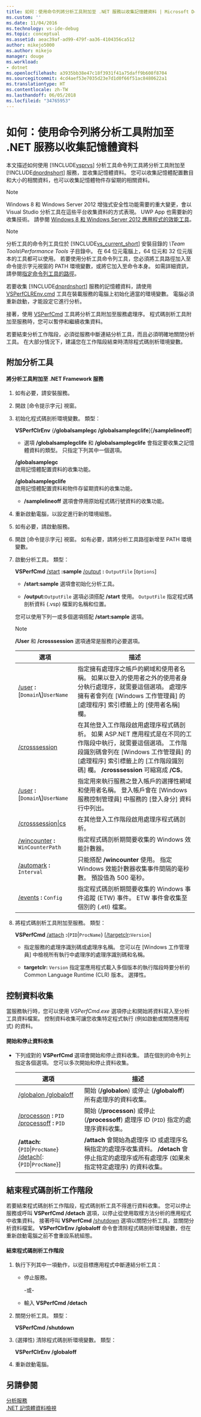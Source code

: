 ```yaml
---
title: 如何：使用命令列將分析工具附加至 .NET 服務以收集記憶體資料 | Microsoft Docs
ms.custom: ''
ms.date: 11/04/2016
ms.technology: vs-ide-debug
ms.topic: conceptual
ms.assetid: aeac39af-ad99-479f-aa36-4104356ca512
author: mikejo5000
ms.author: mikejo
manager: douge
ms.workload:
- dotnet
ms.openlocfilehash: a3935bb38e47c18f3931f41a75daff9b608f8704
ms.sourcegitcommit: 4cd4aef53e7035d23e7d1d0f66f51ac8480622a1
ms.translationtype: HT
ms.contentlocale: zh-TW
ms.lasthandoff: 06/05/2018
ms.locfileid: "34765953"
---
```

# <a name="how-to-attach-the-profiler-to-a-net-service-to-collect-memory-data-by-using-the-command-line"></a>如何：使用命令列將分析工具附加至 .NET 服務以收集記憶體資料
本文描述如何使用 [!INCLUDE[vsprvs](../code-quality/includes/vsprvs_md.md)] 分析工具命令列工具將分析工具附加至 [!INCLUDE[dnprdnshort](../code-quality/includes/dnprdnshort_md.md)] 服務，並收集記憶體資料。 您可以收集記憶體配置數目和大小的相關資料，也可以收集記憶體物件存留期的相關資料。  
  
> [!NOTE]
>  Windows 8 和 Windows Server 2012 增強式安全性功能需要的重大變更，會以 Visual Studio 分析工具在這些平台收集資料的方式表現。 UWP App 也需要新的收集技術。 請參閱 [Windows 8 和 Windows Server 2012 應用程式的效能工具](../profiling/performance-tools-on-windows-8-and-windows-server-2012-applications.md)。  
  
> [!NOTE]
>  分析工具的命令列工具位於 [!INCLUDE[vs_current_short](../code-quality/includes/vs_current_short_md.md)] 安裝目錄的 *\Team Tools\Performance Tools* 子目錄中。 在 64 位元電腦上，64 位元和 32 位元版本的工具都可以使用。 若要使用分析工具命令列工具，您必須將工具路徑加入至命令提示字元視窗的 PATH 環境變數，或將它加入至命令本身。 如需詳細資訊，請參閱[指定命令列工具的路徑](../profiling/specifying-the-path-to-profiling-tools-command-line-tools.md)。  
  
 若要收集 [!INCLUDE[dnprdnshort](../code-quality/includes/dnprdnshort_md.md)] 服務的記憶體資料，請使用 [VSPerfCLREnv.cmd](../profiling/vsperfclrenv.md) 工具在裝載服務的電腦上初始化適當的環境變數。 電腦必須重新啟動，才能設定它進行分析。  
  
 接著，使用 [VSPerfCmd](../profiling/vsperfcmd.md) 工具將分析工具附加至服務處理序。 程式碼剖析工具附加至服務時，您可以暫停和繼續收集資料。  
  
 若要結束分析工作階段，必須從服務中斷連結分析工具，而且必須明確地關閉分析工具。 在大部分情況下，建議您在工作階段結束時清除程式碼剖析環境變數。  
  
## <a name="attach-the-profiler"></a>附加分析工具  
  
#### <a name="to-attach-the-profiler-to-a-net-framework-service"></a>將分析工具附加至 .NET Framework 服務  
  
1.  如有必要，請安裝服務。  
  
2.  開啟 [命令提示字元] 視窗。  
  
3.  初始化程式碼剖析環境變數。 類型：  
  
     **VSPerfClrEnv** {**/globalsamplegc /globalsamplegclife**}[**/samplelineoff**]  
  
    -   選項 **/globalsamplegclife** 和 **/globalsamplegclife** 會指定要收集之記憶體資料的類型。 只指定下列其中一個選項。  
  
     **/globalsamplegc**  
     啟用記憶體配置資料的收集功能。  
  
     **/globalsamplegclife**  
     啟用記憶體配置資料和物件存留期資料的收集功能。  
  
    -   **/samplelineoff** 選項會停用原始程式碼行號資料的收集功能。  
  
4.  重新啟動電腦，以設定進行新的環境組態。  
  
5.  如有必要，請啟動服務。  
  
6.  開啟 [命令提示字元] 視窗。 如有必要，請將分析工具路徑新增至 PATH 環境變數。  
  
7.  啟動分析工具。 類型：  
  
     **VSPerfCmd**  [/start](../profiling/start.md) **:sample**  [/output](../profiling/output.md) **:** `OutputFile` [`Options`]  
  
    -   **/start:sample** 選項會初始化分析工具。  
  
    -   **/output:**`OutputFile` 選項必須搭配 **/start** 使用。 `OutputFile` 指定程式碼剖析資料 (.vsp) 檔案的名稱和位置。  
  
     您可以使用下列一或多個選項搭配 **/start:sample** 選項。  
  
    > [!NOTE]
    >  **/User** 和 **/crosssession** 選項通常是服務的必要選項。  
  
    |選項|描述|  
    |------------|-----------------|  
    |[/user](../profiling/user-vsperfcmd.md) **:**[`Domain`**\\**]`UserName`|指定擁有處理序之帳戶的網域和使用者名稱。 如果以登入的使用者之外的使用者身分執行處理序，就需要這個選項。 處理序擁有者會列在 [Windows 工作管理員] 的 [處理程序] 索引標籤上的 [使用者名稱] 欄。|  
    |[/crosssession](../profiling/crosssession.md)|在其他登入工作階段啟用處理序程式碼剖析。 如果 ASP.NET 應用程式是在不同的工作階段中執行，就需要這個選項。 工作階段識別碼會列在 [Windows 工作管理員] 的 [處理程序] 索引標籤上的 [工作階段識別碼] 欄。 **/crosssession** 可縮寫成 **/CS**。|  
    |[/user](../profiling/user-vsperfcmd.md) **:**[`Domain`**\\**]`UserName`|指定用來執行服務之登入帳戶的選擇性網域和使用者名稱。 登入帳戶會在 [Windows 服務控制管理員] 中服務的 [登入身分] 資料行中列出。|  
    |[/crosssession&#124;cs](../profiling/crosssession.md)|在其他登入工作階段啟用處理序程式碼剖析。|  
    |[/wincounter](../profiling/wincounter.md) **:** `WinCounterPath`|指定程式碼剖析期間要收集的 Windows 效能計數器。|  
    |[/automark](../profiling/automark.md) **:** `Interval`|只能搭配 **/wincounter** 使用。 指定 Windows 效能計數器收集事件間隔的毫秒數。 預設值為 500 毫秒。|  
    |[/events](../profiling/events-vsperfcmd.md) **:** `Config`|指定程式碼剖析期間要收集的 Windows 事件追蹤 (ETW) 事件。 ETW 事件會收集至個別的 (.etl) 檔案。|  
  
8.  將程式碼剖析工具附加至服務。 類型：  
  
     **VSPerfCmd**  [/attach](../profiling/attach.md) **:**{`PID`&#124;`ProcName`} [[/targetclr](../profiling/targetclr.md)**:**`Version`]  
  
    -   指定服務的處理序識別碼或處理序名稱。 您可以在 [Windows 工作管理員] 中檢視所有執行中處理序的處理序識別碼和名稱。  
  
    -   **targetclr:** `Version` 指定當應用程式載入多個版本的執行階段時要分析的 Common Language Runtime (CLR) 版本。 選擇性。  
  
## <a name="control-data-collection"></a>控制資料收集  
 當服務執行時，您可以使用 *VSPerfCmd.exe* 選項停止和開始將資料寫入至分析工具資料檔案。 控制資料收集可讓您收集特定程式執行 (例如啟動或關閉應用程式) 的資料。  
  
#### <a name="to-start-and-stop-data-collection"></a>開始和停止資料收集  
  
-   下列成對的 **VSPerfCmd** 選項會開始和停止資料收集。 請在個別的命令列上指定各個選項。 您可以多次開始和停止資料收集。  
  
    |選項|描述|  
    |------------|-----------------|  
    |[/globalon /globaloff](../profiling/globalon-and-globaloff.md)|開始 (**/globalon**) 或停止 (**/globaloff**) 所有處理序的資料收集。|  
    |[/processon](../profiling/processon-and-processoff.md) **:** `PID` [/processoff](../profiling/processon-and-processoff.md) **:** `PID`|開始 (**/processon**) 或停止 (**/processoff**) 處理序 ID (`PID`) 指定的處理序資料收集。|  
    |**/attach:**{`PID`&#124;`ProcName`} [/detach](../profiling/detach.md)[:{`PID`&#124;`ProcName`}]|**/attach** 會開始為處理序 ID 或處理序名稱指定的處理序收集資料。 **/detach** 會停止指定的處理序或所有處理序 (如果未指定特定處理序) 的資料收集。|  
  
## <a name="end-the-profiling-session"></a>結束程式碼剖析工作階段  
 若要結束程式碼剖析工作階段，程式碼剖析工具不得進行資料收集。 您可以停止服務或呼叫 **VSPerfCmd /detach** 選項，以停止從使用取樣方法分析的應用程式中收集資料。 接著呼叫 **VSPerfCmd** [/shutdown](../profiling/shutdown.md) 選項以關閉分析工具，並關閉分析資料檔案。 **VSPerfClrEnv /globaloff** 命令會清除程式碼剖析環境變數，但在重新啟動電腦之前不會重設系統組態。  
  
#### <a name="to-end-a-profiling-session"></a>結束程式碼剖析工作階段  
  
1.  執行下列其中一項動作，以從目標應用程式中斷連結分析工具：  
  
    -   停止服務。  
  
         -或-  
  
    -   輸入 **VSPerfCmd /detach**  
  
2.  關閉分析工具。 類型：  
  
     **VSPerfCmd /shutdown**  
  
3.  (選擇性) 清除程式碼剖析環境變數。 類型：  
  
     **VSPerfClrEnv /globaloff**  
  
4.  重新啟動電腦。  
  
## <a name="see-also"></a>另請參閱  
 [分析服務](../profiling/command-line-profiling-of-services.md)   
 [.NET 記憶體資料檢視](../profiling/dotnet-memory-data-views.md)